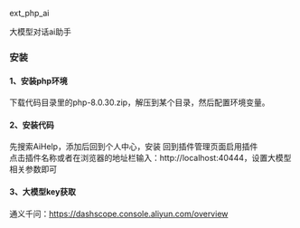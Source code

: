 ext_php_ai

大模型对话ai助手

### 安装
#### 1、安装php环境
下载代码目录里的php-8.0.30.zip，解压到某个目录，然后配置环境变量。
#### 2、安装代码
先搜索AiHelp，添加后回到个人中心，安装
回到插件管理页面启用插件  
点击插件名称或者在浏览器的地址栏输入：http://localhost:40444，设置大模型相关参数即可
#### 3、大模型key获取

通义千问：https://dashscope.console.aliyun.com/overview